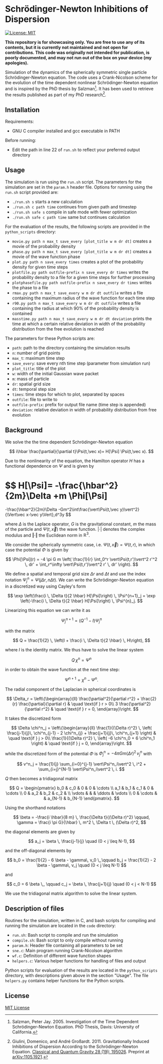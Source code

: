 # Schrödinger-Newton Inhibitions of Dispersion

[![License: MIT](https://img.shields.io/badge/License-MIT-yellow.svg)
](https://opensource.org/licenses/MIT)

**This repository is for showcasing only. You are free to use any of its
contents, but it is currently not maintained and not open for contributions.
This code was originally not intended for publication, is poorly documented,
and may not run out of the box on your device (my apologies).**

Simulation of the dynamics of the spherically symmetric single particle
Schrödinger-Newton equation. The code uses a Crank-Nicolson scheme for the
evolution of the time dependent nonlinear Schrödinger-Newton equation and is
inspired by the PhD thesis by Salzman[^salzman2005]. It has been used to
retrieve the results published as part of my PhD research[^giulini2011].

[^salzman2005]: Salzman, Peter Jay. 2005. Investigation of the Time Dependent
Schrödinger-Newton Equation. PhD Thesis, Davis: University of California.

[^giulini2011]: Giulini, Domenico, and André Großardt. 2011. Gravitationally
Induced Inhibitions of Dispersion According to the Schrödinger-Newton Equation.
[Classical and Quantum Gravity 28 (19):
195026](https://doi.org/10.1088/0264-9381/28/19/195026).
Preprint at [arXiv:1105.1921](https://arxiv.org/abs/1105.1921).

## Installation

Requirements:

* GNU C compiler installed and gcc executable in PATH

Before running:

* Edit the path in line 22 of `run.sh` to reflect your preferred output
  directory

## Usage

The simulation is run using the `run.sh` script. The parameters for the
simulation are set in the `param.h` header file. Options for running using the
`run.sh` script provided are:

* `./run.sh s`                starts a new calculation
* `./run.sh c path time`      continues from given path and timestep
* `./run.sh safe s`           compile in safe mode with fewer optimization
* `./run.sh safe c path time` same but continues calculation

For the evaluation of the results, the following scripts are provided
in the `python_scripts` directory:

* `movie.py path n max_t save_every [plot_title w m dr dt]`
  creates a movie of the probability density
* `phase.py path n max_t save_every [plot_title w m dr dt]`
  creates a movie of the wave function phase
* `plot.py path n save_every times`
  creates a plot of the probability density for given time steps
* `plotfile.py path outfile-prefix n save_every dr times`
  writes the probability density to a file for a given time steps
  for further processing
* `plotphasefile.py path outfile-prefix n save_every dr times`
  writes the phase to a file
* `rmax.py path n max_t save_every w m dr dt outfile`
  writes a file containing the maximum radius of the wave function for each
  time step
* `r90.py path n max_t save_every w m dr dt outfile`
  writes a file containing the radius at which 90% of the probability density
  is contained
* `masstime.py path n max_t save_every w m dr dt deviation`
  prints the time at which a certain relative deviation in width of the
  probability distribution from the free evolution is reached

The parameters for these Python scripts are:

* `path`: path to the directory containing the simulation results
* `n`: number of grid points
* `max_t`: maximum time step
* `save_every`: save every nth time step (parameter from simulation run)
* `plot_title`: title of the plot
* `w`: width of the initial Gaussian wave packet
* `m`: mass of particle
* `dr`: spatial grid size
* `dt`: temporal step size
* `times`: time steps for which to plot, separated by spaces
* `outfile`: file to write to
* `outfile-prefix`: prefix for output file name (time step is appended)
* `deviation`: relative deviation in width of probability distribution from
  free evolution

## Background

We solve the the time dependent Schrödinger-Newton equation

$$ i\hbar \frac{\partial}{\partial t}\Psi(t,\vec x)=
H[\Psi] \Psi(t,\vec x). $$

Due to the nonlinearity of the equation, the Hamilton operator $H$ has a
functional dependence on $\Psi$ and is given by

$$ H[\Psi]=
-\frac{\hbar^2}{2m}\Delta
+m \Phi[\Psi]
=
-\frac{\hbar^2}{2m}\Delta
-Gm^2\int\frac{\vert\Psi(t,\vec y)\vert^2}{\Vert\vec x-\vec y\Vert}\,d^3y $$

where $\Delta$ is the Laplace operator, $G$ is the gravitational constant, $m$
the mass of the particle and $\Psi(t,\vec x)$ the wave function.
$\vert\cdot\vert$ denotes the complex modulus and $\Vert\cdot\Vert$ the
Euclidean norm in $\mathbb{R}^3$.

We consider the spherically symmetric case, i.e. $\Psi(t,\vec x)=\Psi(t,r)$,
in which case the potential $\Phi$ is given by

$$
\Phi[\Psi](r) = -4 \pi G m \left( \frac{1}{r} \int_0^r \vert\Psi(t,r')\vert^2 r'^2 \, dr'
     + \int_r^\infty \vert\Psi(t,r')\vert^2 r' \, dr' \right).
$$

We define a spatial and temporal grid size $\Delta r$ and $\Delta t$ and use
the index notation $\Psi^n_j = \Psi(j \Delta r, n \Delta t)$. We can write the
Schrödinger-Newton equation in a discretized way using Cayley's form

$$
\exp \left(\frac{i \, \Delta t}{2 \hbar} H[\Psi]\right) \, \Psi^{n+1}_j
= \exp \left(-\frac{i \, \Delta t}{2 \hbar} H[\Psi]\right) \, \Psi^{n}_j.
$$

Linearizing this equation we can write it as

$$
\Psi^{n+1}_j = (Q^{-1} - I) \Psi^{n}_j
$$

with the matrix

$$
Q = \frac{1}{2} \, \left(I
     + \frac{i \, \Delta t}{2 \hbar} \, H\right),
$$

where $I$ is the identity matrix. We thus have to solve the linear system

$$
Q \, \chi^n = \Psi^n
$$

in order to obtain the wave function at the next time step:

$$
\Psi^{n+1} = \chi^n - \Psi^n.
$$

The radial component of the Laplacian in spherical coordinates is

$$
\Delta_r = \left\{\begin{array}{ll} \frac{\partial^2}{\partial r^2}
           + \frac{2}{r} \frac{\partial}{\partial r}
           & \quad \text{if } r > 0\\ 3 \frac{\partial^2}{\partial r^2}
           &  \quad \text{if } r = 0, \end{array}\right.
$$

It takes the discretized form

$$
\Delta \chi^n_j = \left\{\begin{array}{ll} \frac{1}{(\Delta r)^2} \,
                  \left( \frac{j-1}{j}\, \chi^n_{j-1} - 2 \chi^n_{j}
                  + \frac{j+1}{j}\, \chi^n_{j+1} \right)
                  & \quad \text{if } j > 0\\ \frac{1}{(\Delta r)^2} \,
                  \left( -6 \chi^n_0 + 6 \chi^n_1 \right)
                  &  \quad \text{if } j = 0, \end{array}\right.
$$

while the discretized form of the potential $\Phi$ is
$\Phi^n_j = -4 \pi G m (\Delta r)^2 \, v^n_j$ with

$$
v^n_j = \frac{1}{j} \sum_{i=0}^{j-1} \vert\Psi^n_i\vert^2 \, i^2
         + \sum_{i=j}^{N-1} \vert\Psi^n_i\vert^2 \, i.
$$

$Q$ then becomes a tridiagonal matrix

$$
Q = \begin{pmatrix}
b_0 & c_0 & 0   & 0 & \cdots \\
a_1 & b_1 & c_1 & 0 & \cdots \\
0   & a_2 & b_2 & c_2 &  \\
\vdots &  &     & \ddots  & \vdots \\
0   & \cdots &  & a_{N-1} & b_{N-1}
\end{pmatrix}.
$$

Using the shorthand notations

$$
\beta = -\frac{i \hbar}{8 m} \, \frac{\Delta t}{(\Delta r)^2} \qquad,
\gamma = \frac{i \pi G}{\hbar} \, m^2 \, \Delta t \, (\Delta r)^2,
$$

the diagonal elements are given by

$$
a_j = \beta \, \frac{j-1}{j} \quad (0 < j \leq N-1),
$$

and the off-diagonal elements by

$$
b_0 = \frac{1}{2} - 6 \beta - \gamma\, v_0 \,,\qquad
b_j = \frac{1}{2} - 2 \beta - \gamma\, v_j  \quad (0 < j \leq N-1)
$$

and

$$
c_0 = 6 \beta \,, \qquad
c_j = \beta \, \frac{j+1}{j} \quad (0 < j < N-1)
$$

We use the tridiagonal matrix algorithm to solve the linear system.

## Description of files

Routines for the simulation, written in C, and bash scripts for compiling
and running the simulation are located in the `code` directory:

* `run.sh`: Bash script to compile and run the simulation
* `compile.sh`: Bash script to only compile without running
* `param.h`: Header file containing all parameters to be set
* `sne.c`: Main program running Crank-Nicolson algorithm
* `wf.c`: Definition of different wave function shapes
* `helpers.c`: Various helper functions for handling of files and output

Python scripts for evaluation of the results are located in the
`python_scripts` directory, with descriptions given above in the section
"Usage". The file `helpers.py` contains helper functions for the Python
scripts.

## License

[MIT License](LICENSE.txt)

